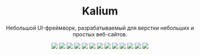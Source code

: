 <div align="center">
	<h1>Kalium</h1>
  <p>Небольшой UI-фреймворк, разрабатываемый для верстки небольших и простых веб-сайтов.</p>
  <p>
    <img src="https://visitor-badge.laobi.icu/badge?page_id=rx1310.kalium">
    <a href="https://github.com/rx1310/kalium/releases"><img src="https://img.shields.io/github/v/release/rx1310/kalium"></a>
    <a href="https://github.com/rx1310/kalium/blob/master/LICENSE"><img src="https://img.shields.io/github/license/rx1310/kalium"></a>
    <img src="https://img.shields.io/github/downloads/rx1310/kalium/total">
    <img src="https://img.shields.io/github/languages/code-size/rx1310/kalium">
    <img src="https://img.shields.io/github/repo-size/rx1310/kalium">
    <img src="https://img.shields.io/github/languages/count/rx1310/kalium">
    <img src="https://img.shields.io/github/languages/top/rx1310/kalium">
    <img src="https://img.shields.io/github/stars/rx1310/kalium">
    <img src="https://img.shields.io/github/watchers/rx1310/kalium">
    <img src="https://img.shields.io/github/forks/rx1310/kalium">
    <img src="https://img.shields.io/github/release-date/rx1310/kalium">
    <a href="https://github.com/rx1310/kalium/commits/master"><img src="https://img.shields.io/github/last-commit/rx1310/kalium"></a>
  </p>

</div>
